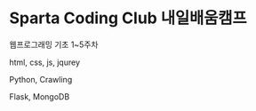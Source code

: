 # Sparta Coding Club 내일배움캠프

웹프로그래밍 기초 1~5주차

html, css, js, jqurey

Python, Crawling

Flask, MongoDB
